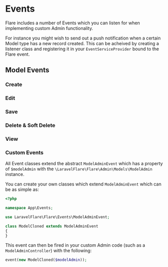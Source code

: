 # Events

Flare includes a number of Events which you can listen for when implementing
custom Admin functionality. 

For instance you might wish to send out a push notification when a certain 
Model type has a new record created. This can be acheived by creating a listener
class and registering it in your `EventServiceProvider` bound to the Flare
event.

## Model Events

### Create

### Edit

### Save

### Delete & Soft Delete

### View

### Custom Events

All Event classes extend the abstract `ModelAdminEvent` which has a property
of `$modelAdmin` with the `\LaravelFlare\Flare\Admin\Models\ModelAdmin` 
instance. 

You can create your own classes which extend `ModelAdminEvent` which can be as
simple as:

```php
<?php

namespace App\Events;

use LaravelFlare\Flare\Events\ModelAdminEvent;

class ModelCloned extends ModelAdminEvent
{
}
```

This event can then be fired in your custom Admin code (such as a 
`ModelAdminController`) with the following:
```php
event(new ModelCloned($modelAdmin));
```
